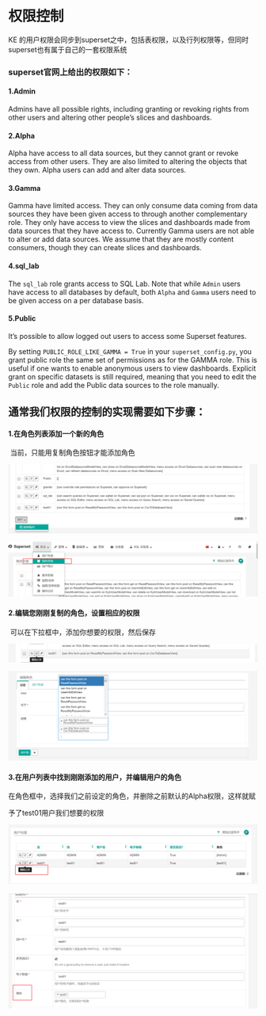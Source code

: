 # 权限控制



KE 的用户权限会同步到superset之中，包括表权限，以及行列权限等，但同时superset也有属于自己的一套权限系统



### superset官网上给出的权限如下：

#### 1.Admin

Admins have all possible rights, including granting or revoking rights from other users and altering other people’s slices and dashboards.

#### 2.Alpha

Alpha have access to all data sources, but they cannot grant or revoke access from other users. They are also limited to altering the objects that they own. Alpha users can add and alter data sources.

#### 3.Gamma

Gamma have limited access. They can only consume data coming from data sources they have been given access to through another complementary role. They only have access to view the slices and dashboards made from data sources that they have access to. Currently Gamma users are not able to alter or add data sources. We assume that they are mostly content consumers, though they can create slices and dashboards.

#### 4.sql_lab

The `sql_lab` role grants access to SQL Lab. Note that while `Admin` users have access to all databases by default, both `Alpha` and `Gamma` users need to be given access on a per database basis.

#### 5.Public

It’s possible to allow logged out users to access some Superset features.

By setting `PUBLIC_ROLE_LIKE_GAMMA = True` in your `superset_config.py`, you grant public role the same set of permissions as for the GAMMA role. This is useful if one wants to enable anonymous users to view dashboards. Explicit grant on specific datasets is still required, meaning that you need to edit the `Public` role and add the Public data sources to the role manually.



## 通常我们权限的控制的实现需要如下步骤：

#### 1.在角色列表添加一个新的角色

​	当前，只能用复制角色按钮才能添加角色



![1539569575004](Typora截图存放\1539934484468.png)



![1539569600133](Typora截图存放\1539934503184.png)



#### 2.编辑您刚刚复制的角色，设置相应的权限

​	可以在下拉框中，添加你想要的权限，然后保存



![1539569798779](Typora截图存放\1539934702258.png)



![1539569680569](Typora截图存放\1539934675337.png)







#### 3.在用户列表中找到刚刚添加的用户，并编辑用户的角色

​	在角色框中，选择我们之前设定的角色，并删除之前默认的Alpha权限，这样就赋

予了test01用户我们想要的权限

![1539569863286](Typora截图存放\1539934773880.png)



![1539569911495](Typora截图存放\1539934795096.png)




